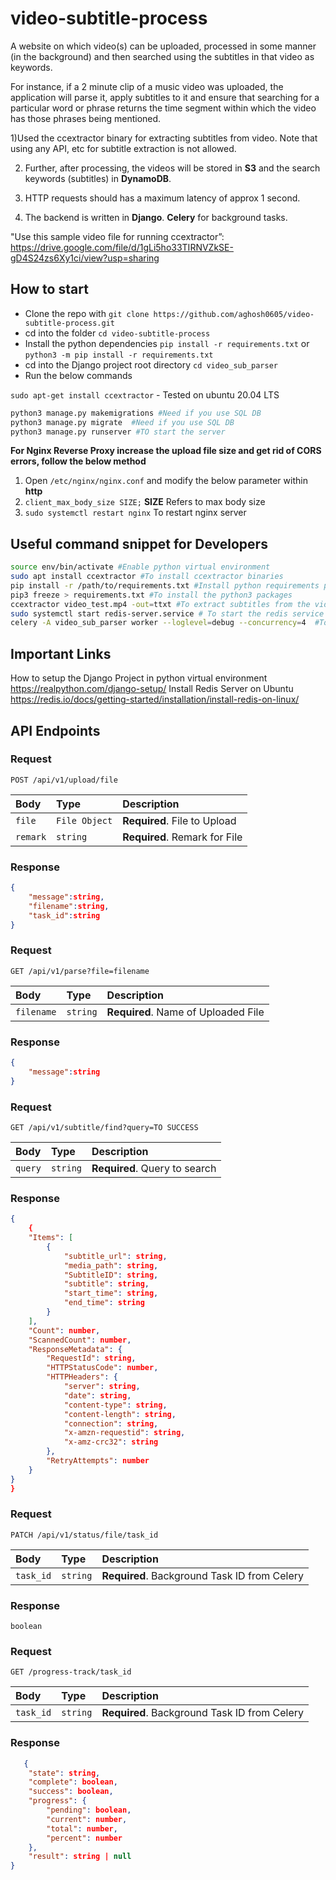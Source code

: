 # video-subtitle-process

A website on which video(s) can be uploaded, processed in some manner (in the background) and then searched using the subtitles in that video as keywords.

For instance, if a 2 minute clip of a music video was uploaded, the application will parse it, apply subtitles to it and ensure that searching for a particular word or phrase returns the time segment within which the video has those phrases being mentioned.

1)Used the ccextractor binary for extracting subtitles from video. Note that using any API, etc for subtitle extraction is not allowed.

2. Further, after processing, the videos will be stored in **S3** and the search keywords (subtitles) in **DynamoDB**.

3. HTTP requests should has a maximum latency of approx 1 second.

4. The backend is written in **Django**. **Celery** for background tasks.

"Use this sample video file for running ccextractor”: https://drive.google.com/file/d/1gLi5ho33TIRNVZkSE-gD4S24zs6Xy1ci/view?usp=sharing

## How to start

- Clone the repo with `git clone https://github.com/aghosh0605/video-subtitle-process.git`
- cd into the folder `cd video-subtitle-process`
- Install the python dependencies `pip install -r requirements.txt` or `python3 -m pip install -r requirements.txt`
- cd into the Django project root directory `cd video_sub_parser`
- Run the below commands

`sudo apt-get install ccextractor` - Tested on ubuntu 20.04 LTS

```python
python3 manage.py makemigrations #Need if you use SQL DB
python3 manage.py migrate  #Need if you use SQL DB
python3 manage.py runserver #TO start the server
```

**For Nginx Reverse Proxy increase the upload file size and get rid of CORS errors, follow the below method**

1. Open `/etc/nginx/nginx.conf` and modify the below parameter within **http**
2. `client_max_body_size SIZE;` **SIZE** Refers to max body size
3. `sudo systemctl restart nginx` To restart nginx server

## Useful command snippet for Developers

```bash
source env/bin/activate #Enable python virtual environment
sudo apt install ccextractor #To install ccextractor binaries
pip install -r /path/to/requirements.txt #Install python requirements packages
pip3 freeze > requirements.txt #To install the python3 packages
ccextractor video_test.mp4 -out=ttxt #To extract subtitles from the video
sudo systemctl start redis-server.service # To start the redis service
celery -A video_sub_parser worker --loglevel=debug --concurrency=4  #To start celery instance
```

## Important Links

How to setup the Django Project in python virtual environment https://realpython.com/django-setup/
Install Redis Server on Ubuntu https://redis.io/docs/getting-started/installation/install-redis-on-linux/

## API Endpoints

### Request

`POST /api/v1/upload/file`

| Body     | Type          | Description                   |
| :------- | :------------ | :---------------------------- |
| `file`   | `File Object` | **Required**. File to Upload  |
| `remark` | `string`      | **Required**. Remark for File |

### Response

```JSON
{
    "message":string,
    "filename":string,
    "task_id":string
}
```

### Request

`GET /api/v1/parse?file=filename`

| Body       | Type     | Description                         |
| :--------- | :------- | :---------------------------------- |
| `filename` | `string` | **Required**. Name of Uploaded File |

### Response

```JSON
{
    "message":string
}
```

### Request

`GET /api/v1/subtitle/find?query=TO SUCCESS`

| Body    | Type     | Description                   |
| :------ | :------- | :---------------------------- |
| `query` | `string` | **Required**. Query to search |

### Response

```JSON
{
    {
    "Items": [
        {
            "subtitle_url": string,
            "media_path": string,
            "SubtitleID": string,
            "subtitle": string,
            "start_time": string,
            "end_time": string
        }
    ],
    "Count": number,
    "ScannedCount": number,
    "ResponseMetadata": {
        "RequestId": string,
        "HTTPStatusCode": number,
        "HTTPHeaders": {
            "server": string,
            "date": string,
            "content-type": string,
            "content-length": string,
            "connection": string,
            "x-amzn-requestid": string,
            "x-amz-crc32": string
        },
        "RetryAttempts": number
    }
}
}
```

### Request

`PATCH /api/v1/status/file/task_id`

| Body      | Type     | Description                                  |
| :-------- | :------- | :------------------------------------------- |
| `task_id` | `string` | **Required**. Background Task ID from Celery |

### Response

```
boolean
```

### Request

`GET /progress-track/task_id`

| Body      | Type     | Description                                  |
| :-------- | :------- | :------------------------------------------- |
| `task_id` | `string` | **Required**. Background Task ID from Celery |

### Response

```JSON
   {
    "state": string,
    "complete": boolean,
    "success": boolean,
    "progress": {
        "pending": boolean,
        "current": number,
        "total": number,
        "percent": number
    },
    "result": string | null
}
```
